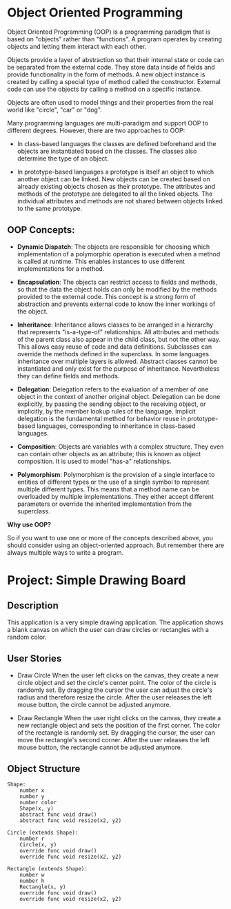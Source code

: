 # Object Oriented Programming

Object Oriented Programming (OOP) is a programming paradigm that is based on "objects" rather than "functions". A program operates by creating objects and letting them interact with each other.

Objects provide a layer of abstraction so that their internal state or code can be separated from the external code. They store data inside of fields and provide functionality in the form of methods. A new object instance is created by calling a special type of method called the constructor. External code can use the objects by calling a method on a specific instance.

Objects are often used to model things and their properties from the real world like "circle", "car" or "dog".

Many programming languages are multi-paradigm and support OOP to different degrees. However, there are two approaches to OOP:
- In class-based languages the classes are defined beforehand and the objects are instantiated based on the classes. The classes also determine the type of an object.

- In prototype-based languages a prototype is itself an object to which another object can be linked. New objects can be created based on already existing objects chosen as their prototype. The attributes and methods of the prototype are delegated to all the linked objects. The individual attributes and methods are not shared between objects linked to the same prototype.

## OOP Concepts:

- **Dynamic Dispatch**:
    The objects are responsible for choosing which implementation of a polymorphic operation is executed when a method is called at runtime. This enables instances to use different implementations for a method.

- **Encapsulation**:
    The objects can restrict access to fields and methods, so that the data the object holds can only be modified by the methods provided to the external code. This concept is a strong form of abstraction and prevents external code to know the inner workings of the object.

- **Inheritance**:
    Inheritance allows classes to be arranged in a hierarchy that represents "is-a-type-of" relationships. All attributes and methods of the parent class also appear in the child class, but not the other way. This allows easy reuse of code and data definitions. Subclasses can override the methods defined in the superclass. In some languages inheritance over multiple layers is allowed. Abstract classes cannot be instantiated and only exist for the purpose of inheritance. Nevertheless they can define fields and methods.

- **Delegation**:
    Delegation refers to the evaluation of a member of one object in the context of another original object. Delegation can be done explicitly, by passing the sending object to the receiving object, or implicitly, by the member lookup rules of the language. Implicit delegation is the fundamental method for behavior reuse in prototype-based languages, corresponding to inheritance in class-based languages.

- **Composition**:
    Objects are variables with a complex structure. They even can contain other objects as an attribute; this is known as object composition. It is used to model "has-a" relationships.

- **Polymorphism**:
    Polymorphism is the provision of a single interface to entities of different types or the use of a single symbol to represent multiple different types. This means that a method name can be overloaded by multiple implementations. They either accept different parameters or override the inherited implementation from the superclass.
    
**Why use OOP?**

So if you want to use one or more of the concepts described above, you should consider using an object-oriented approach. But remember there are always multiple ways to write a program.


# Project: Simple Drawing Board

## Description

This application is a very simple drawing application.
The application shows a blank canvas on which the user can draw circles or rectangles with a random color.

## User Stories

- Draw Circle
    When the user left clicks on the canvas, they create a new circle object and set the circle's center point.
    The color of the circle is randomly set. 
    By dragging the cursor the user can adjust the circle's radius and therefore resize the circle.
    After the user releases the left mouse button, the circle cannot be adjusted anymore.

- Draw Rectangle
    When the user right clicks on the canvas, they create a new rectangle object and sets the position of the first corner.
    The color of the rectangle is randomly set. 
    By dragging the cursor, the user can move the rectangle's second corner.
    After the user releases the left mouse button, the rectangle cannot be adjusted anymore.

## Object Structure

    Shape:
        number x
        number y
        number color
        Shape(x, y)
        abstract func void draw()
        abstract func void resize(x2, y2)

    Circle (extends Shape):
        number r
        Circle(x, y)
        override func void draw()
        override func void resize(x2, y2)
        
    Rectangle (extends Shape):
        number w
        number h
        Rectangle(x, y)
        override func void draw()
        override func void resize(x2, y2)